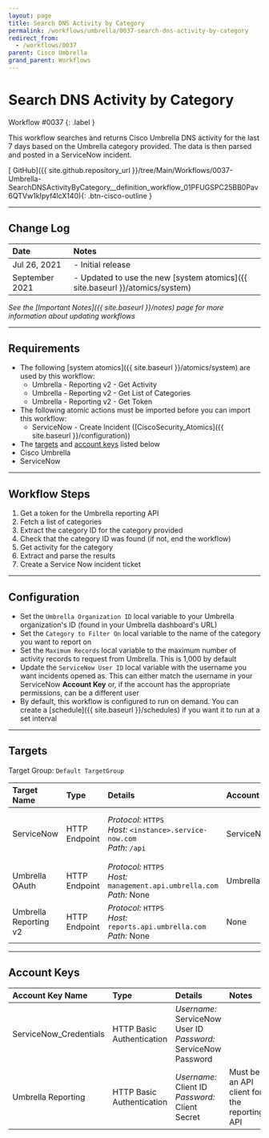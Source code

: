 ```yaml
---
layout: page
title: Search DNS Activity by Category
permalink: /workflows/umbrella/0037-search-dns-activity-by-category
redirect_from:
  - /workflows/0037
parent: Cisco Umbrella
grand_parent: Workflows
---
```


# Search DNS Activity by Category
<div markdown="1">
Workflow #0037
{: .label }
</div>

This workflow searches and returns Cisco Umbrella DNS activity for the last 7 days based on the Umbrella category provided. The data is then parsed and posted in a ServiceNow incident.

[<i class="fab fa-github"></i> GitHub]({{ site.github.repository_url }}/tree/Main/Workflows/0037-Umbrella-SearchDNSActivityByCategory__definition_workflow_01PFUGSPC25BB0Pav6QTVw1kIpyf4lcX140){: .btn-cisco-outline }

---

## Change Log

| Date | Notes |
|:-----|:------|
| Jul 26, 2021 | - Initial release |
| September 2021 | - Updated to use the new [system atomics]({{ site.baseurl }}/atomics/system) |

_See the [Important Notes]({{ site.baseurl }}/notes) page for more information about updating workflows_

---

## Requirements
* The following [system atomics]({{ site.baseurl }}/atomics/system) are used by this workflow:
	* Umbrella - Reporting v2 - Get Activity
	* Umbrella - Reporting v2 - Get List of Categories
	* Umbrella - Reporting v2 - Get Token
* The following atomic actions must be imported before you can import this workflow:
	* ServiceNow - Create Incident ([CiscoSecurity_Atomics]({{ site.baseurl }}/configuration))
* The [targets](#targets) and [account keys](#account-keys) listed below
* Cisco Umbrella
* ServiceNow

---

## Workflow Steps
1. Get a token for the Umbrella reporting API
1. Fetch a list of categories
1. Extract the category ID for the category provided
1. Check that the category ID was found (if not, end the workflow)
1. Get activity for the category
1. Extract and parse the results
1. Create a Service Now incident ticket

---

## Configuration
* Set the `Umbrella Organization ID` local variable to your Umbrella organization's ID (found in your Umbrella dashboard's URL)
* Set the `Category to Filter On` local variable to the name of the category you want to report on
* Set the `Maximum Records` local variable to the maximum number of activity records to request from Umbrella. This is 1,000 by default
* Update the `ServiceNow User ID` local variable with the username you want incidents opened as. This can either match the username in your ServiceNow **Account Key** or, if the account has the appropriate permissions, can be a different user
* By default, this workflow is configured to run on demand. You can create a [schedule]({{ site.baseurl }}/schedules) if you want it to run at a set interval

---

## Targets
Target Group: `Default TargetGroup`

| Target Name | Type | Details | Account Keys | Notes |
|:------------|:-----|:--------|:-------------|:------|
| ServiceNow | HTTP Endpoint | _Protocol:_ `HTTPS`<br />_Host:_ `<instance>.service-now.com`<br />_Path:_ `/api` | ServiceNow_Credentials | Be sure to use your instance URL |
| Umbrella OAuth | HTTP Endpoint | _Protocol:_ `HTTPS`<br />_Host:_ `management.api.umbrella.com`<br />_Path:_ None | Umbrella Reporting | |
| Umbrella Reporting v2 | HTTP Endpoint | _Protocol:_ `HTTPS`<br />_Host:_ `reports.api.umbrella.com`<br />_Path:_ None | None | |

---

## Account Keys

| Account Key Name | Type | Details | Notes |
|:-----------------|:-----|:--------|:------|
| ServiceNow_Credentials | HTTP Basic Authentication | _Username:_ ServiceNow User ID<br />_Password:_ ServiceNow Password | |
| Umbrella Reporting | HTTP Basic Authentication | _Username:_ Client ID<br />_Password:_ Client Secret | Must be an API client for the reporting API |
